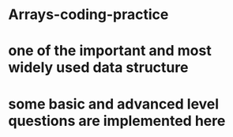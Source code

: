 # Arrays-coding-practice
# one of the important and most widely used data structure
# some basic and  advanced level questions are implemented here
